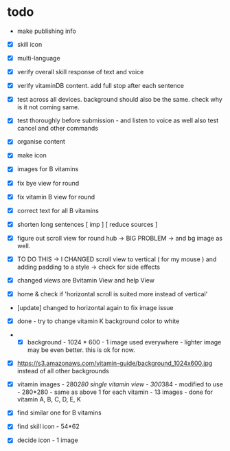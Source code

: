 # todo

- make publishing info


- [X] skill icon
- [X] multi-language

- [X] verify overall skill response of text and voice
- [X] verify vitaminDB content. add full stop after each sentence

- [X] test across all devices. background should also be the same. check why is it not coming same.
- [X] test thoroughly before submission - and listen to voice as well also test cancel and other commands


- [X] organise content
- [X] make icon
- [X] images for B vitamins
- [X] fix bye view for round
- [X] fix vitamin B view for round
- [X] correct text for all B vitamins
- [X] shorten long sentences [ imp ] [ reduce sources ]

- [X] figure out scroll view for round hub -> BIG PROBLEM -> and bg image as well. 
- [X] TO DO THIS -> I CHANGED scroll view to vertical ( for my mouse ) and adding padding to a style -> check for side effects
- [X] changed views are Bvitamin View and help View
- [X]  home & check if 'horizontal scroll is suited more instead of vertical'
- [update] changed to horizontal again to fix image issue

- [X] done - try to change vitamin K background color to white
- - [X] background - 1024 * 600 - 1 image used everywhere - lighter image may be even better. this is ok for now. 
- [X] https://s3.amazonaws.com/vitamin-guide/background_1024x600.jpg 
instead of all other backgrounds

- [X] vitamin images - 280*280
single vitamin view - 300*384 - modified to use - 280*280 - same as above
1 for each vitamin - 13 images - done for vitamin  A, B, C, D, E, K

- [X] find similar one for B vitamins
- [X] find skill icon - 54*62
- [X] decide icon - 1 image
